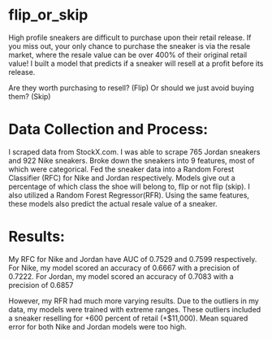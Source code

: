 # flip_or_skip

High profile sneakers are difficult to purchase upon their retail release. If you miss out, your only chance to purchase the sneaker is via the resale market, where the resale value can be over 400% of their original retail value! I built a model that predicts if a sneaker will resell at a profit before its release.

Are they worth purchasing to resell? (Flip)
Or should we just avoid buying them? (Skip)

# Data Collection and Process:
I scraped data from StockX.com. I was able to scrape 765 Jordan sneakers and 922 Nike sneakers. Broke down the sneakers into 9 features, most of which were categorical. Fed the sneaker data into a Random Forest Classifier (RFC)  for Nike and Jordan respectively. Models give out a percentage of which class the shoe will belong to, flip or not flip (skip). I also utilized a Random Forest Regressor(RFR). Using the same features, these models also predict the actual resale value of a sneaker.

# Results:
My RFC for Nike and Jordan have AUC of 0.7529 and 0.7599 respectively. For Nike, my model scored an accuracy of 0.6667 with a precision of 0.7222. For Jordan, my model scored an accuracy of 0.7083 with a precision of 0.6857

However, my RFR had much more varying results. Due to the outliers in my data, my models were trained  with extreme ranges. These outliers included a sneaker reselling for +600 percent of retail (+\$11,000). Mean squared error for both Nike and Jordan models were too high.


